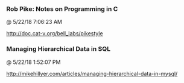 ﻿

### Rob Pike: Notes on Programming in C
@ 5/22/18 7:06:23 AM

http://doc.cat-v.org/bell_labs/pikestyle



### Managing Hierarchical Data in SQL
@ 5/22/18 1:52:07 PM

http://mikehillyer.com/articles/managing-hierarchical-data-in-mysql/


